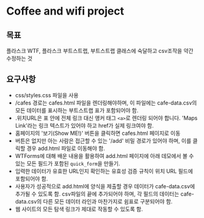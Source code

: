 # Coffee and wifi project

## 목표
플라스크 WTF, 플라스크 부트스트랩, 부트스트랩 클래스에 숙달하고 csv조작을 약간 수정하는 것

## 요구사항
- css/styles.css 파일을 사용
- /cafes 경로는 cafes.html 파일을 렌더링해야하며, 이 파일에는 cafe-data.csv의 모든 데이터를 표시하는 부트스트랩 표가 포함되어야 함.
- .위치URL은 표 안에 전체 링크 대신 앵커 태그 `<a>`로 렌더링 되어야 합니다. 'Maps Link'라는 링크 텍스트가 있어야 하고 href가 실제 링크여야 함.
- 홈페이지의 '보기(Show ME!)' 버튼을 클릭하면 cafes.html 페이지로 이동
- 버튼은 없지만 아는 사람은 접근할 수 있는 '/add' 비밀 경로가 있어야 하며, 이를 클릭할 경우 add.html 파일로 이동해야 함.
- WTForms에 대해 배운 내용을 활용하여 add.html 페이지에 아래 데모에서 볼 수 있는 모든 필드가 포함된 `quick_form`을 만들기.
- 입력한 데이터가 유효한 URL인지 확인하는 유효성 검증 규칙이 위치 URL 필드에 포함되어야 함.
- 사용자가 성공적으로 add.html에 양식을 제출할 경우 데이터가 cafe-data.csv에 추가될 수 있도록 함. csv파일의 끝에 추가되어야 하며, 각 필드의 데이터는 cafe-data.csv의 다른 모든 데이터 라인과 마찬가지로 쉼표로 구분되어야 함.
- 웹 사이트의 모든 탐색 링크가 제대로 작동할 수 있도록 함.